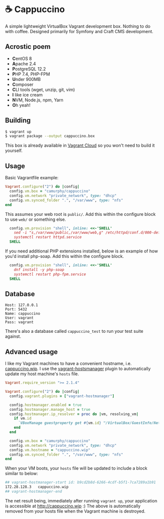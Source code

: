 ☕ Cappuccino
=============
A simple lightweight VirtualBox Vagrant development box. Nothing to do with coffee. Designed primarily for Symfony and Craft CMS
development.

Acrostic poem
-------------
* **C**entOS 8
* **A**pache 2.4
* **P**ostgreSQL 12.2
* **P**HP 7.4, PHP-FPM
* **U**nder 900MB
* **C**omposer
* **C**LI tools (wget, unzip, git, vim)
* **I** like ice cream
* **N**VM, Node.js, npm, Yarn
* **O**h yeah!

Building
--------
```bash
$ vagrant up
$ vagrant package --output cappuccino.box
```
This box is already available in [Vagrant Cloud](https://app.vagrantup.com/camurphy/boxes/cappuccino) so you won't need to build it
yourself.

Usage
-----
Basic Vagrantfile example:
```ruby
Vagrant.configure("2") do |config|
  config.vm.box = "camurphy/cappuccino"
  config.vm.network "private_network", type: "dhcp"
  config.vm.synced_folder ".", "/var/www", type: "nfs"
end
```

This assumes your web root is `public/`. Add this within the configure block to use `web/` or something else.
```ruby
  config.vm.provision "shell", inline: <<-'SHELL'
    sed -i "s,/var/www/public,/var/www/web,g" /etc/httpd/conf.d/000-default.conf
    systemctl restart httpd.service
  SHELL
```

If you need additional PHP extensions installed, below is an example of how you'd install php-soap. Add this within the
configure block.
```ruby
  config.vm.provision "shell", inline: <<-'SHELL'
    dnf install -y php-soap
    systemctl restart php-fpm.service
  SHELL
```

Database
--------
```
Host: 127.0.0.1
Port: 5432
Name: cappuccino
User: vagrant
Pass: vagrant
```
There's also a database called `cappuccino_test` to run your test suite against.

Advanced usage
--------------
I like my Vagrant machines to have a convenient hostname, i.e. [cappuccino.wip](http://cappuccino.wip). I use the
[vagrant-hostsmanager](https://github.com/devopsgroup-io/vagrant-hostmanager) plugin to automatically update my host
machine's `hosts` file.
```ruby
Vagrant.require_version ">= 2.1.4"

Vagrant.configure("2") do |config|
  config.vagrant.plugins = ["vagrant-hostmanager"]

  config.hostmanager.enabled = true
  config.hostmanager.manage_host = true
  config.hostmanager.ip_resolver = proc do |vm, resolving_vm|
    if vm.id
      `VBoxManage guestproperty get #{vm.id} "/VirtualBox/GuestInfo/Net/1/V4/IP"`.split()[1]
    end
  end

  config.vm.box = "camurphy/cappuccino"
  config.vm.network "private_network", type: "dhcp"
  config.vm.hostname = "cappuccino.wip"
  config.vm.synced_folder ".", "/var/www", type: "nfs"
end
```
When your VM boots, your `hosts` file will be updated to include a block similar to below:
```bash
## vagrant-hostmanager-start id: b9cd2b8d-6266-4cdf-b5f1-7ca7289a1b91
172.28.128.3   cappuccino.wip
## vagrant-hostmanager-end
```
The net result being, immediately after running `vagrant up`, your application is accessible at http://cappuccino.wip :)
The above is automatically removed from your hosts file when the Vagrant machine is destroyed.
